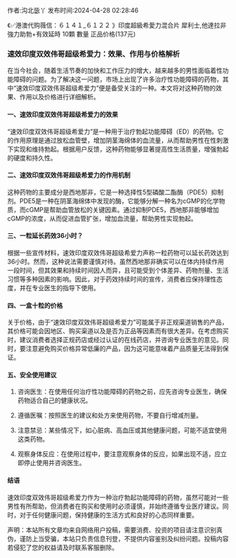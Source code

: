 <p>作者:沟北毖丫 发布时间:2024-04-28 02:28:46</p>
<p>《✅港澳代购薇信：６１４１_６１２２ 》印度超級希愛力混合片 犀利士,他達拉非 強力助勃+有效延時 10顆 數量 正品价格(137元) </p>
									<h3 style></h3><h3 style>速效印度双效伟哥超级希爱力：效果、作用与价格解析</h3><p>在当今社会，随着生活节奏的加快和工作压力的增大，越来越多的男性面临着性功能障碍的问题。为了解决这一问题，市场上出现了许多治疗性功能障碍的药物，其中“速效印度双效伟哥超级希爱力”便是备受关注的一种。本文将对这种药物的效果、作用以及价格进行详细解析。</p><h4 style>一、速效印度双效伟哥超级希爱力的效果</h4><p>“速效印度双效伟哥超级希爱力”是一种用于治疗勃起功能障碍（ED）的药物。它的作用原理是通过放松血管壁，增加阴茎海绵体的血流量，从而帮助男性在性刺激下实现和维持勃起。根据用户反馈，这种药物能够显著提高性生活质量，增强勃起的硬度和持久性。</p><p></p><h4 style>二、速效印度双效伟哥超级希爱力的作用机制</h4><p>这种药物的主要成分是西地那非，它是一种选择性5型磷酸二酯酶（PDE5）抑制剂。PDE5是一种在阴茎海绵体中发现的酶，它能够分解一种名为cGMP的化学物质，而cGMP是帮助血管放松的关键因素。通过抑制PDE5，西地那非能够增加cGMP的浓度，从而促进血管扩张，增加血流量，帮助男性实现勃起。</p><h4 style>三、一粒延长药效36小时？</h4><p>根据一些宣传材料，速效印度双效伟哥超级希爱力声称一粒药物可以延长药效达到36小时。然而，这种说法需要谨慎对待。虽然西地那非确实可以在体内持续作用一段时间，但其效果和持续时间因人而异，且可能受到个体差异、药物剂量、生活习惯等多种因素的影响。因此，对于药效持续时间的宣传，消费者应保持理性态度，并在专业医生的指导下使用。</p><h4 style>四、一盒十粒的价格</h4><p>关于价格，由于“速效印度双效伟哥超级希爱力”可能属于非正规渠道销售的产品，其价格可能会因地区、购买渠道以及是否为正品等因素而有很大差异。在考虑购买时，建议消费者选择正规药店或经过认证的在线药店，并咨询专业医生的意见。同时，要注意避免购买价格异常低廉的产品，因为这可能意味着产品质量无法得到保证。</p><p></p><h4 style>五、安全使用建议</h4><ol style class><li><p>咨询医生：在使用任何治疗性功能障碍的药物之前，应先咨询专业医生，确保药物适合自己的健康状况。</p></li><li><p>遵循医嘱：按照医生的建议和处方来使用药物，不要自行增减剂量。</p></li><li><p>注意禁忌：某些情况下，如心脏病、高血压或其他健康问题，可能不适宜使用这类药物。</p></li><li><p>观察身体反应：在使用过程中，要注意观察身体的反应，如果出现不适，应立即停止使用并咨询医生。</p></li></ol><h4 style>结语</h4><p>速效印度双效伟哥超级希爱力作为一种治疗勃起功能障碍的药物，虽然可能对一些男性有所帮助，但消费者在购买和使用时必须谨慎，并始终遵循专业医疗建议。同时，对于任何健康问题，保持健康的生活方式和良好的心态同样重要。</p><p></p><p></p>				声明：本站所有文章均来自网络用户投稿，需要消费、投资的项目请注意识别真伪，谨防上当受骗，本站只负责信息刊登，不提供内容鉴别及纠纷问题。投稿内容若侵犯了您的权益请及时联系客服删除。				
